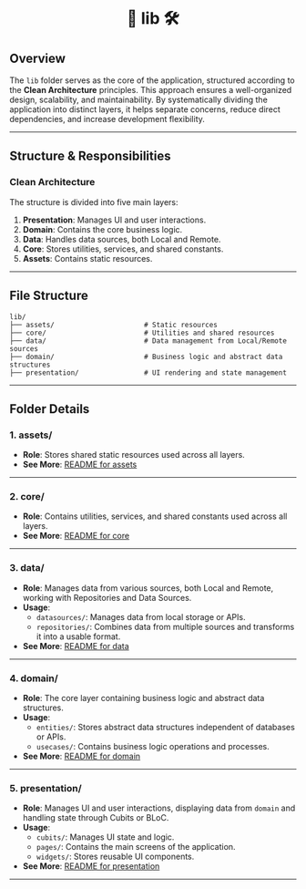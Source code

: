 <h1 align="center">📂 lib 🛠️</h1>

## Overview  

The `lib` folder serves as the core of the application, structured according to the **Clean Architecture** principles. This approach ensures a well-organized design, scalability, and maintainability. By systematically dividing the application into distinct layers, it helps separate concerns, reduce direct dependencies, and increase development flexibility.  

---

## **Structure & Responsibilities**  

### **Clean Architecture**  
The structure is divided into five main layers:  
1. **Presentation**: Manages UI and user interactions.  
2. **Domain**: Contains the core business logic.  
3. **Data**: Handles data sources, both Local and Remote.  
4. **Core**: Stores utilities, services, and shared constants.  
5. **Assets**: Contains static resources.  

---

## **File Structure**  

```plaintext
lib/
├── assets/                      # Static resources
├── core/                        # Utilities and shared resources
├── data/                        # Data management from Local/Remote sources
├── domain/                      # Business logic and abstract data structures
├── presentation/                # UI rendering and state management
```

---

## **Folder Details**  

### **1. assets/**  
- **Role**: Stores shared static resources used across all layers.  
- **See More**: [README for assets](../assets/README.md)  

---

### **2. core/**  
- **Role**: Contains utilities, services, and shared constants used across all layers.  
- **See More**: [README for core](./core/README.md)  

---

### **3. data/**  
- **Role**: Manages data from various sources, both Local and Remote, working with Repositories and Data Sources.  
- **Usage**:  
  - `datasources/`: Manages data from local storage or APIs.  
  - `repositories/`: Combines data from multiple sources and transforms it into a usable format.  
- **See More**: [README for data](./data/README.md)  

---

### **4. domain/**  
- **Role**: The core layer containing business logic and abstract data structures.  
- **Usage**:  
  - `entities/`: Stores abstract data structures independent of databases or APIs.  
  - `usecases/`: Contains business logic operations and processes.  
- **See More**: [README for domain](./domain/README.md)  

---

### **5. presentation/**  
- **Role**: Manages UI and user interactions, displaying data from `domain` and handling state through Cubits or BLoC.  
- **Usage**:  
  - `cubits/`: Manages UI state and logic.  
  - `pages/`: Contains the main screens of the application.  
  - `widgets/`: Stores reusable UI components.  
- **See More**: [README for presentation](./presentation/README.md)  

---
